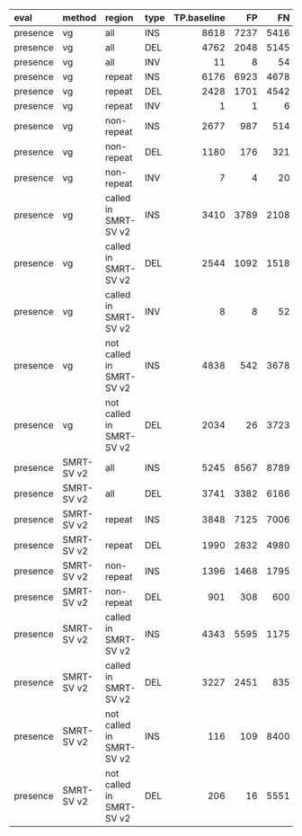 |eval     |method     |region                   |type | TP.baseline|   FP|   FN| precision| recall|    F1|
|:--------|:----------|:------------------------|:----|-----------:|----:|----:|---------:|------:|-----:|
|presence |vg         |all                      |INS  |        8618| 7237| 5416|     0.546|  0.614| 0.578|
|presence |vg         |all                      |DEL  |        4762| 2048| 5145|     0.696|  0.481| 0.569|
|presence |vg         |all                      |INV  |          11|    8|   54|     0.579|  0.169| 0.262|
|presence |vg         |repeat                   |INS  |        6176| 6923| 4678|     0.475|  0.569| 0.518|
|presence |vg         |repeat                   |DEL  |        2428| 1701| 4542|     0.584|  0.348| 0.436|
|presence |vg         |repeat                   |INV  |           1|    1|    6|     0.500|  0.143| 0.222|
|presence |vg         |non-repeat               |INS  |        2677|  987|  514|     0.731|  0.839| 0.781|
|presence |vg         |non-repeat               |DEL  |        1180|  176|  321|     0.869|  0.786| 0.825|
|presence |vg         |non-repeat               |INV  |           7|    4|   20|     0.636|  0.259| 0.368|
|presence |vg         |called in SMRT-SV v2     |INS  |        3410| 3789| 2108|     0.478|  0.618| 0.539|
|presence |vg         |called in SMRT-SV v2     |DEL  |        2544| 1092| 1518|     0.699|  0.626| 0.661|
|presence |vg         |called in SMRT-SV v2     |INV  |           8|    8|   52|     0.500|  0.133| 0.210|
|presence |vg         |not called in SMRT-SV v2 |INS  |        4838|  542| 3678|     0.899|  0.568| 0.696|
|presence |vg         |not called in SMRT-SV v2 |DEL  |        2034|   26| 3723|     0.987|  0.353| 0.520|
|presence |SMRT-SV v2 |all                      |INS  |        5245| 8567| 8789|     0.394|  0.374| 0.384|
|presence |SMRT-SV v2 |all                      |DEL  |        3741| 3382| 6166|     0.533|  0.378| 0.442|
|presence |SMRT-SV v2 |repeat                   |INS  |        3848| 7125| 7006|     0.368|  0.354| 0.361|
|presence |SMRT-SV v2 |repeat                   |DEL  |        1990| 2832| 4980|     0.426|  0.286| 0.342|
|presence |SMRT-SV v2 |non-repeat               |INS  |        1396| 1468| 1795|     0.493|  0.438| 0.464|
|presence |SMRT-SV v2 |non-repeat               |DEL  |         901|  308|  600|     0.745|  0.600| 0.665|
|presence |SMRT-SV v2 |called in SMRT-SV v2     |INS  |        4343| 5595| 1175|     0.445|  0.787| 0.569|
|presence |SMRT-SV v2 |called in SMRT-SV v2     |DEL  |        3227| 2451|  835|     0.573|  0.794| 0.666|
|presence |SMRT-SV v2 |not called in SMRT-SV v2 |INS  |         116|  109| 8400|     0.551|  0.014| 0.026|
|presence |SMRT-SV v2 |not called in SMRT-SV v2 |DEL  |         206|   16| 5551|     0.911|  0.036| 0.069|
